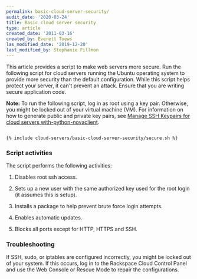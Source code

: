 ```yaml
---
permalink: basic-cloud-server-security/
audit_date: '2020-03-24'
title: Basic cloud server security
type: article
created_date: '2011-03-16'
created_by: Everett Toews
las_modified_date: '2019-12-20'
last_modified_by: Stephanie Fillmon
---
```


This article provides a script to make web servers more secure. Run the
following script for cloud servers running the Ubuntu operating system to
provide more security than the
default configuration. While this script helps protect your server, it can't
prevent an attack. Ensure that you are writing secure application code.

**Note:** To run the following script, log in as root using a key pair.
Otherwise, you might be locked out of your virtual machine (VM). For information
on how to generate public and private key pairs, see
[Manage SSH Keypairs for cloud servers with-python-novaclient](/how-to/manage-ssh-key-pairs-for-cloud-servers-with-python-novaclient).

<pre><code>
{% include cloud-servers/basic-cloud-server-security/secure.sh %}
</code></pre>

### Script activities

The script performs the following activities:

1) Disables root ssh access.

2) Sets up a new user with the same authorized key used for the root login (it assumes this is setup).

3) Installs a package to help prevent brute force login attempts.

4) Enables automatic updates.

5) Blocks all ports except for HTTP, HTTPS and SSH.


### Troubleshooting

If SSH, sudo, or iptables are configured incorrectly, you might be locked out
of your system. If this occurs, log in to the Rackspace Cloud Control Panel and
use the Web Console or Rescue Mode to repair the configurations.
